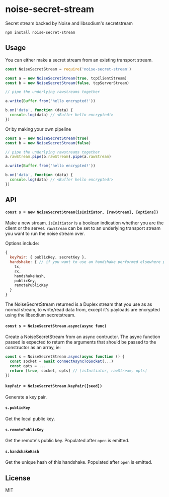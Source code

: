 # noise-secret-stream

Secret stream backed by Noise and libsodium's secretstream

```
npm install noise-secret-stream
```

## Usage

You can either make a secret stream from an existing transport stream.

``` js
const NoiseSecretStream = require('noise-secret-stream')

const a = new NoiseSecretStream(true, tcpClientStream)
const b = new NoiseSecretStream(false, tcpServerStream)

// pipe the underlying rawstreams together

a.write(Buffer.from('hello encrypted!'))

b.on('data', function (data) {
  console.log(data) // <Buffer hello encrypted!>
})
```

Or by making your own pipeline

``` js
const a = new NoiseSecretStream(true)
const b = new NoiseSecretStream(false)

// pipe the underlying rawstreams together
a.rawStream.pipe(b.rawStream).pipe(a.rawStream)

a.write(Buffer.from('hello encrypted!'))

b.on('data', function (data) {
  console.log(data) // <Buffer hello encrypted!>
})
```

## API

#### `const s = new NoiseSecretStream(isInitiator, [rawStream], [options])`

Make a new stream. `isInitiator` is a boolean indication whether you are the client or the server.
`rawStream` can be set to an underlying transport stream you want to run the noise stream over.

Options include:

```js
{
  keyPair: { publicKey, secretKey },
  handshake: { // if you want to use an handshake performed elsewhere pass it here
    tx,
    rx,
    handshakeHash,
    publicKey,
    remotePublicKey
  }
}
```

The NoiseSecretStream returned is a Duplex stream that you use as as normal stream, to write/read data from,
except it's payloads are encrypted using the libsodium secretstream.

#### `const s = NoiseSecretStream.async(async func)`

Create a NoiseSecretStream from an async contructor.
The async function passed is expected to return the arguments that should be passed to the constructor
as an array, ie:

``` js
const s = NoiseSecretStream.async(async function () {
  const socket = await connectAsyncToSocket(...)
  const opts = ...
  return [true, socket, opts] // [isInitiator, rawStream, opts]
})
```

#### `keyPair = NoiseSecretStream.keyPair([seed])`

Generate a key pair.

#### `s.publicKey`

Get the local public key.

#### `s.remotePublicKey`

Get the remote's public key.
Populated after `open` is emitted.

#### `s.handshakeHash`

Get the unique hash of this handshake.
Populated after `open` is emitted.

## License

MIT
